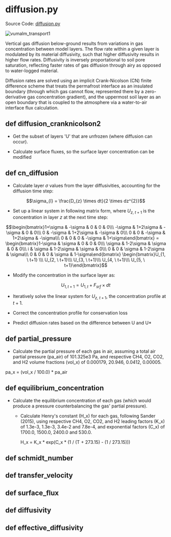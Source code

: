 # diffusion.py

Source Code:
[diffusion.py](https://github.com/jeremyaemmett/VU-MALM-V2/blob/main/diffusion.py)

![vumalm_transport1](https://github.com/user-attachments/assets/17bafe12-188a-48fe-93dc-58c1833157f5)

Vertical gas diffusion below-ground results from variations in gas concentration between model layers. The flow rate within a given layer is modulated by its material diffusivity, such that higher diffusivity results in higher flow rates. Diffusivity is inversely proportational to soil pore saturation, reflecting faster rates of gas diffusion through airy as opposed to water-logged material.

 Diffusion rates are solved using an implicit Crank-Nicolson (CN) finite difference scheme that treats the permafrost interface as an insulated boundary (through which gas cannot flow, represented there by a zero-derivative gas concentration gradient), and the uppermost soil layer as an open boundary that is coupled to the atmosphere via a water-to-air interface flux calculation.

## def diffusion_cranknicolson2

  - Get the subset of layers 'U' that are unfrozen (where diffusion can occur).

  - Calculate surface fluxes, so the surface layer concentration can be modified

## def cn_diffusion

  - Calculate layer $\sigma$ values from the layer diffusivities, accounting for the diffusion time step:

```math
\sigma_{l} = \frac{D_{z} \times dt}{2 \times dz^{2}}
```
      
- Set up a linear system in following matrix form, where $U_{z, \ t+1}$ is the concentration in layer $z$ at the next time step:

$$\begin{bmatrix}1+\sigma & -\sigma & 0 & 0 & 0\\\ -\sigma & 1+2\sigma & -\sigma & 0 & 0\\\ 0 & -\sigma & 1+2\sigma & -\sigma & 0\\\ 0 & 0 & -\sigma & 1+2\sigma & -\sigma\\\ 0 & 0 & 0 & -\sigma & 1+\sigma\end{bmatrix} = \begin{bmatrix}1-\sigma & \sigma & 0 & 0 & 0\\\ \sigma & 1-2\sigma & \sigma & 0 & 0\\\ i & \sigma & 1-2\sigma & \sigma & 0\\\ 0 & 0 & \sigma & 1-2\sigma & \sigma\\\ 0 & 0 & 0 & \sigma & 1-\sigma\end{bmatrix} \begin{bmatrix}U_{1, \ t+1} \\\ U_{2, \ t+1}\\\ U_{3, \ t+1}\\\ U_{4, \ t+1}\\\ U_{5, \ t+1}\end{bmatrix}$$ 

- Modify the concentration in the surface layer as:
```math
U_{1, t+1} = U_{1, t} + F_{srf} \times dt
```
   
- Iteratively solve the linear system for $U_{z, \ t+1}$, the concentration profile at $t+1$.
   
- Correct the concentration profile for conservation loss

- Predict diffusion rates based on the difference between U and U*

## def partial_pressure

  - Calculate the partial pressure of each gas in air, assuming a total air partial pressure (pa_air) of 101.325e3 Pa, and respective CH4, O2, CO2, and H2 volume fractions (vol_x) of 0.000179, 20.946, 0.0412, 0.00005.

pa_x = (vol_x / 100.0) * pa_air

## def equilibrium_concentration

 - Calculate the equilibrium concentration of each gas (which would produce a pressure counterbalancing the gas' partial pressure).

    - Calculate Henry's constant (H_x) for each gas, following Sander (2015), using respective CH4, O2, CO2, and H2 leading factors (K_x) of 1.3e-3, 1.3e-3, 3.4e-2 and 7.8e-4, and exponential factors (C_x) of 1700.0, 1500.0, 2400.0 and 530.0.
  
      H_x = K_x * exp(C_x * (1 / (T + 273.15) - (1 / 273.15)))
  
      

## def schmidt_number

## def transfer_velocity

## def surface_flux

## def diffusivity

## def effective_diffusivity
   

